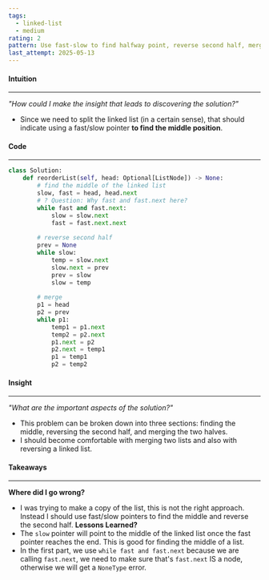 ```yaml
---
tags:
  - linked-list
  - medium
rating: 2
pattern: Use fast-slow to find halfway point, reverse second half, merge two halves.
last_attempt: 2025-05-13
---
```

#### Intuition
---
_"How could I make the insight that leads to discovering the solution?"_
- Since we need to split the linked list (in a certain sense), that should indicate using a fast/slow pointer **to find the middle position**.

#### Code
---

```python
class Solution:
    def reorderList(self, head: Optional[ListNode]) -> None:
        # find the middle of the linked list
        slow, fast = head, head.next
        # ? Question: Why fast and fast.next here?
        while fast and fast.next:
            slow = slow.next
            fast = fast.next.next
        
        # reverse second half
        prev = None
        while slow:
            temp = slow.next
            slow.next = prev
            prev = slow
            slow = temp
        
        # merge
        p1 = head
        p2 = prev
        while p1:
            temp1 = p1.next
            temp2 = p2.next
            p1.next = p2
            p2.next = temp1
            p1 = temp1
            p2 = temp2
```

#### Insight  
---
_"What are the important aspects of the solution?"_
- This problem can be broken down into three sections: finding the middle, reversing the second half, and merging the two halves.
- I should become comfortable with merging two lists and also with reversing a linked list.

#### Takeaways
---
**Where did I go wrong?**
- I was trying to make a copy of the list, this is not the right approach. Instead I should use fast/slow pointers to find the middle and reverse the second half.
**Lessons Learned?**
- The `slow` pointer will point to the middle of the linked list once the fast pointer reaches the end. This is good for finding the middle of a list.
- In the first part, we use `while fast and fast.next` because we are calling `fast.next`, we need to make sure that's `fast.next` IS a node, otherwise we will get a `NoneType` error.
